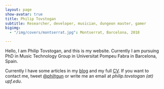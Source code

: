 ```yaml
---
layout: page
show-avatar: true
title: Philip Tovstogan
subtitle: Researcher, developer, musician, dungeon master, gamer
bigimg: 
  - "/img/covers/montserrat.jpg": Montserrat, Barcelona, 2018

---
```


Hello, I am Philip Tovstogan, and this is my website. Currently I am pursuing PhD in Music Technology Group in Universitat Pompeu Fabra in Barcelona, Spain. 

Currently I have some articles in my [blog](/blog) and my full [CV](/cv). If you want to contact me, tweet [@philtgun](https://twitter.com/intent/tweet?text=@philtgun) or write me an email at _philip.tovstogan (at) upf.edu_. 
